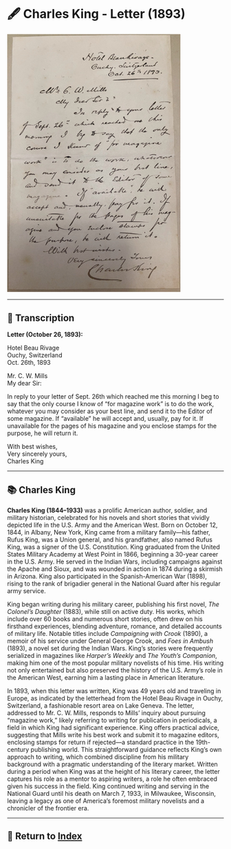 # 🖋️ Charles King - Letter (1893)

<a href="assets/Charles_King_Letter.jpg" target="_blank">
  <img src="assets/Charles_King_Letter.jpg" alt="Charles King Letter" style="max-width: 80%; height: auto;"/>
</a>

---

## 📜 Transcription

**Letter (October 26, 1893):**  

Hotel Beau Rivage  
Ouchy, Switzerland  
Oct. 26th, 1893  

Mr. C. W. Mills  
My dear Sir:  

In reply to your letter of Sept. 26th which reached me this morning I beg to say that the only course I know of “for magazine work” is to do the work, whatever you may consider as your best line, and send it to the Editor of some magazine. If “available” he will accept and, usually, pay for it. If unavailable for the pages of his magazine and you enclose stamps for the purpose, he will return it.  

With best wishes,  
Very sincerely yours,  
Charles King  

---

## 📚 Charles King

**Charles King (1844–1933)** was a prolific American author, soldier, and military historian, celebrated for his novels and short stories that vividly depicted life in the U.S. Army and the American West. Born on October 12, 1844, in Albany, New York, King came from a military family—his father, Rufus King, was a Union general, and his grandfather, also named Rufus King, was a signer of the U.S. Constitution. King graduated from the United States Military Academy at West Point in 1866, beginning a 30-year career in the U.S. Army. He served in the Indian Wars, including campaigns against the Apache and Sioux, and was wounded in action in 1874 during a skirmish in Arizona. King also participated in the Spanish-American War (1898), rising to the rank of brigadier general in the National Guard after his regular army service.

King began writing during his military career, publishing his first novel, *The Colonel’s Daughter* (1883), while still on active duty. His works, which include over 60 books and numerous short stories, often drew on his firsthand experiences, blending adventure, romance, and detailed accounts of military life. Notable titles include *Campaigning with Crook* (1890), a memoir of his service under General George Crook, and *Foes in Ambush* (1893), a novel set during the Indian Wars. King’s stories were frequently serialized in magazines like *Harper’s Weekly* and *The Youth’s Companion*, making him one of the most popular military novelists of his time. His writing not only entertained but also preserved the history of the U.S. Army’s role in the American West, earning him a lasting place in American literature.

In 1893, when this letter was written, King was 49 years old and traveling in Europe, as indicated by the letterhead from the Hotel Beau Rivage in Ouchy, Switzerland, a fashionable resort area on Lake Geneva. The letter, addressed to Mr. C. W. Mills, responds to Mills’ inquiry about pursuing “magazine work,” likely referring to writing for publication in periodicals, a field in which King had significant experience. King offers practical advice, suggesting that Mills write his best work and submit it to magazine editors, enclosing stamps for return if rejected—a standard practice in the 19th-century publishing world. This straightforward guidance reflects King’s own approach to writing, which combined discipline from his military background with a pragmatic understanding of the literary market. Written during a period when King was at the height of his literary career, the letter captures his role as a mentor to aspiring writers, a role he often embraced given his success in the field. King continued writing and serving in the National Guard until his death on March 7, 1933, in Milwaukee, Wisconsin, leaving a legacy as one of America’s foremost military novelists and a chronicler of the frontier era.

---

## 🔗 Return to [Index](index.md)